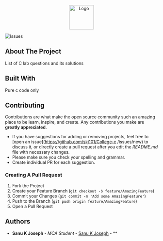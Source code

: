 <br/>
<p align="center">
  <a href="https://github.com/skj101/College-c ">
    <img src="images/logo.png" alt="Logo" width="80" height="80">
  </a>

</p>

![Issues](https://img.shields.io/github/issues/skj101/College-c ) 

## About The Project

List of  C lab questions and its solutions

## Built With

Pure c code only

## Contributing

Contributions are what make the open source community such an amazing place to be learn, inspire, and create. Any contributions you make are **greatly appreciated**.
* If you have suggestions for adding or removing projects, feel free to [open an issue](https://github.com/skj101/College-c /issues/new) to discuss it, or directly create a pull request after you edit the *README.md* file with necessary changes.
* Please make sure you check your spelling and grammar.
* Create individual PR for each suggestion.

### Creating A Pull Request

1. Fork the Project
2. Create your Feature Branch (`git checkout -b feature/AmazingFeature`)
3. Commit your Changes (`git commit -m 'Add some AmazingFeature'`)
4. Push to the Branch (`git push origin feature/AmazingFeature`)
5. Open a Pull Request

## Authors

* **Sanu K Joseph** - *MCA Student* - [Sanu K Joseph](https://github.com/skj101) - **
